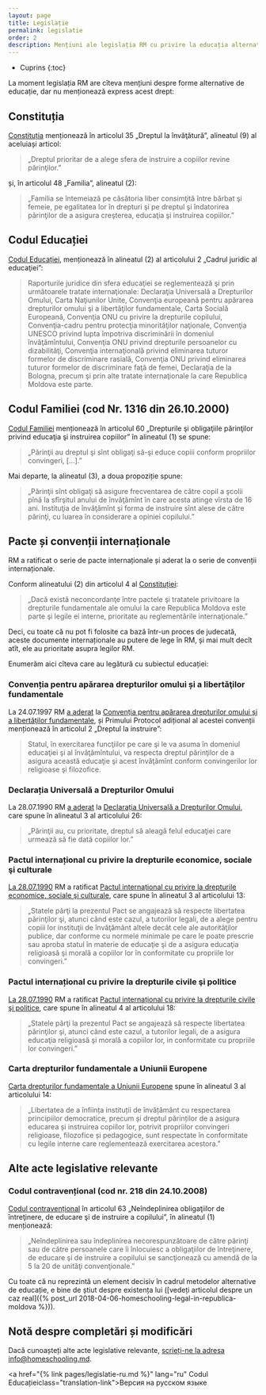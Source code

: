 ```yaml
---
layout: page
title: Legislație
permalink: legislatie
order: 2
description: Mențiuni ale legislația RM cu privire la educația alternativă
---
```


* Cuprins
{:toc}

La moment legislația RM are cîteva mențiuni despre forme alternative de
educație, dar nu menționează express acest drept:

## Constituția

[Constituția](http://lex.justice.md/md/311496/) menționează în articolul 35
„Dreptul la învăţătură”, alineatul (9) al aceluiași articol:

> „Dreptul prioritar de a alege sfera de instruire a copiilor revine
> părinţilor.”

și, în articolul 48 „Familia”, alineatul (2):

> „Familia se întemeiază pe căsătoria liber consimţită între bărbat şi femeie,
> pe egalitatea lor în drepturi şi pe dreptul şi îndatorirea părinţilor de
> a asigura creşterea, educaţia şi instruirea copiilor.”

## Codul Educației

[Codul Educației](http://lex.justice.md/md/355156/), menționează în alineatul
(2) al articolului 2 „Cadrul juridic al educaţiei”:

> Raporturile juridice din sfera educaţiei se reglementează şi prin următoarele
> tratate internaţionale: Declaraţia Universală a Drepturilor Omului, Carta
> Naţiunilor Unite, Convenţia europeană pentru apărarea drepturilor omului şi
> a libertăţilor fundamentale, Carta Socială Europeană, Convenţia ONU cu privire
> la drepturile copilului, Convenţia-cadru pentru protecţia minorităţilor
> naţionale, Convenţia UNESCO privind lupta împotriva discriminării în domeniul
> învăţămîntului, Convenţia ONU privind drepturile persoanelor cu dizabilităţi,
> Convenţia internaţională privind eliminarea tuturor formelor de discriminare
> rasială, Convenţia ONU privind eliminarea tuturor formelor de discriminare
> faţă de femei, Declaraţia de la Bologna, precum şi prin alte tratate
> internaţionale la care Republica Moldova este parte.

## Codul Familiei (cod Nr. 1316 din  26.10.2000)

[Codul Familiei](http://lex.justice.md/md/286119/) menționează în articolul 60
„Drepturile şi obligaţiile părinţilor privind educaţia şi instruirea copiilor”
în alineatul (1) se spune:

> „Părinţii au dreptul şi sînt obligaţi să-şi educe copiii conform propriilor
> convingeri, […].”

Mai departe, la alineatul (3), a doua propoziție spune:

> „Părinţii sînt obligaţi să asigure frecventarea de către copil a şcolii pînă
> la sfîrşitul anului de învăţămînt în care acesta atinge vîrsta de 16 ani.
> Instituţia de învăţămînt şi forma de instruire sînt alese de către părinţi, cu
> luarea în considerare a opiniei copilului.”

## Pacte și convenții internaționale

RM a ratificat o serie de pacte internaționale și aderat la o serie de convenții
internaționale.

Conform alineatului (2) din articolul 4 al
[Constituției](http://lex.justice.md/md/311496/):

> „Dacă există neconcordanţe între pactele şi tratatele privitoare la drepturile
> fundamentale ale omului la care Republica Moldova este parte şi legile ei
> interne, prioritate au reglementările internaţionale.”

Deci, cu toate că nu pot fi folosite ca bază într-un proces de judecată, aceste
documente internaționale au putere de lege în RM, și mai mult decît atît, ele au
prioritate asupra legilor RM.

Enumerăm aici cîteva care au legătură cu subiectul educației:

### Convenția pentru apărarea drepturilor omului și a libertăţilor fundamentale

La 24.07.1997 RM [a aderat](http://lex.justice.md/md/307753/) la [Convenția
pentru apărarea drepturilor omului și a libertăţilor
fundamentale](http://lex.justice.md/md/285802/), și Primului Protocol adițional
al acestei convenții menționează în articolul 2 „Dreptul la instruire”:

> Statul, în exercitarea funcţiilor pe care şi le va asuma în domeniul
> educaţiei şi al învăţămîntului, va respecta dreptul părinţilor de a asigura
> această educaţie şi acest învăţămînt conform convingerilor lor religioase şi
> filozofice.

### Declarația Universală a Drepturilor Omului

La 28.07.1990 RM [a aderat](http://lex.justice.md/md/306843/) la [Declarația
Universală a Drepturilor Omului](http://lex.justice.md/md/356364/), care spune
în alineatul 3 al articolului 26:

> „Părinţii au, cu prioritate, dreptul să aleagă felul educaţiei care urmează să
> fie dată copiilor lor.”

### Pactul internațional cu privire la drepturile economice, sociale şi culturale

[La 28.07.1990](http://lex.justice.md/md/306843/) RM a ratificat [Pactul
internațional cu privire la drepturile economice, sociale şi
culturale](http://lex.justice.md/md/356369/), care spune în alineatul 3 al
articolului 13:

> „Statele părţi la prezentul Pact se angajează să respecte libertatea
> părinţilor şi, atunci când este cazul, a tutorilor legali, de a alege pentru
> copiii lor instituţii de învăţământ altele decât cele ale autorităţilor
> publice, dar conforme cu normele minimale pe care le poate prescrie sau aproba
> statul în materie de educaţie şi de a asigura educaţia religioasă şi morală
> a copiilor lor în conformitate cu propriile lor convingeri.”

### Pactul internațional cu privire la drepturile civile şi politice

[La 28.07.1990](http://lex.justice.md/md/306843/) RM a ratificat [Pactul
internațional cu privire la drepturile civile şi
politice](http://lex.justice.md/md/356337/), care spune în alineatul 4 al
articolului 18:

> „Statele părţi la prezentul Pact se angajează să respecte libertatea
> părinţilor şi, atunci când este cazul, a tutorilor legali, de a asigura
> educaţia religioasă şi morală a copiilor lor, in conformitate cu propriile lor
> convingeri.”

### Carta drepturilor fundamentale a Uniunii Europene

[Carta drepturilor fundamentale a Uniunii
Europene](http://eur-lex.europa.eu/LexUriServ/LexUriServ.do?uri=OJ:C:2010:083:0389:0403:ro:PDF)
spune în alineatul 3 al articolului 14:

> „Libertatea de a înființa instituții de învățământ cu respectarea principiilor
> democratice, precum și dreptul părinților de a asigura educarea și instruirea
> copiilor lor, potrivit propriilor convingeri religioase, filozofice și
> pedagogice, sunt respectate în conformitate cu legile interne care
> reglementează exercitarea acestora.”

## Alte acte legislative relevante

### Codul contravențional (cod nr. 218 din  24.10.2008)

[Codul contravențional](http://lex.justice.md/md/330879/) în articolul 63
„Neîndeplinirea obligaţiilor de întreţinere, de educare şi de instruire
a copilului”, în alineatul (1) menționează:

> „Neîndeplinirea sau îndeplinirea necorespunzătoare de către părinţi sau de
> către persoanele care îi înlocuiesc a obligaţiilor de întreţinere, de educare
> şi de instruire a copilului se sancţionează cu amendă de la 5 la 20 de unităţi
> convenţionale.”

Cu toate că nu reprezintă un element decisiv în cadrul metodelor alternative de
educație, e bine de știut despre existența lui ([vedeți articolul despre un caz
real]({% post_url 2018-04-06-homeschooling-legal-in-republica-moldova %})).

## Notă despre completări și modificări

Dacă cunoașteți alte acte legislative relevante, [scrieți-ne la adresa
info@homeschooling.md](mailto:info@homeschooling.md).

<a href="{% link pages/legislatie-ru.md %}" lang="ru"
Codul Educațieiclass="translation-link">Версия на русском языке</a>
